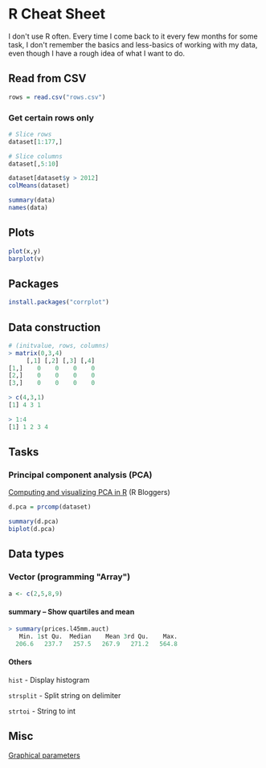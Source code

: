 # R Cheat Sheet

I don't use R often. Every time I come back to it every few months for some task, I don't remember the basics and less-basics of working with my data, even though I have a rough idea of what I want to do.

## Read from CSV

```r
rows = read.csv("rows.csv")
```

### Get certain rows only

```r
# Slice rows
dataset[1:177,]

# Slice columns
dataset[,5:10]

dataset[dataset$y > 2012]
colMeans(dataset)

summary(data)
names(data)
```

## Plots

```r
plot(x,y)
barplot(v)
```

## Packages

```r
install.packages("corrplot")
```

## Data construction

```r
# (initvalue, rows, columns)
> matrix(0,3,4)
     [,1] [,2] [,3] [,4]
[1,]    0    0    0    0
[2,]    0    0    0    0
[3,]    0    0    0    0

> c(4,3,1)
[1] 4 3 1

> 1:4
[1] 1 2 3 4
```

## Tasks

### Principal component analysis (PCA)

[Computing and visualizing PCA in R](https://www.r-bloggers.com/computing-and-visualizing-pca-in-r/) (R Bloggers)

```r
d.pca = prcomp(dataset)

summary(d.pca)
biplot(d.pca)
```

## Data types



### Vector (programming "Array")

```r
a <- c(2,5,8,9)
```

#### summary – Show quartiles and mean

```r
> summary(prices.l45mm.auct)
   Min. 1st Qu.  Median    Mean 3rd Qu.    Max.
  206.6   237.7   257.5   267.9   271.2   564.8
```

#### Others

`hist` - Display histogram

`strsplit` - Split string on delimiter

`strtoi` - String to int

## Misc

[Graphical parameters](https://www.statmethods.net/advgraphs/parameters.html)
